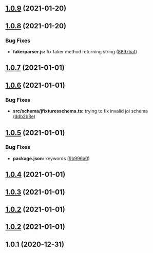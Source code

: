 <a name="1.0.9"></a>
## [1.0.9](https://github.com/getbigger-io/prisma-fixtures/compare/v1.0.8...v1.0.9) (2021-01-20)



<a name="1.0.8"></a>
## [1.0.8](https://github.com/getbigger-io/prisma-fixtures/compare/v1.0.7...v1.0.8) (2021-01-20)


### Bug Fixes

* **fakerparser.js:** fix faker method returning string ([88975af](https://github.com/getbigger-io/prisma-fixtures/commit/88975af))



<a name="1.0.7"></a>
## [1.0.7](https://github.com/getbigger-io/prisma-fixtures/compare/v1.0.6...v1.0.7) (2021-01-01)



<a name="1.0.6"></a>
## [1.0.6](https://github.com/getbigger-io/prisma-fixtures/compare/v1.0.5...v1.0.6) (2021-01-01)


### Bug Fixes

* **src/schema/jfixturesschema.ts:** trying to fix invalid joi schema ([ddb2b3e](https://github.com/getbigger-io/prisma-fixtures/commit/ddb2b3e))



<a name="1.0.5"></a>
## [1.0.5](https://github.com/getbigger-io/prisma-fixtures/compare/v1.0.4...v1.0.5) (2021-01-01)


### Bug Fixes

* **package.json:** keywords ([9b996a0](https://github.com/getbigger-io/prisma-fixtures/commit/9b996a0))



<a name="1.0.4"></a>
## [1.0.4](https://github.com/getbigger-io/prisma-fixtures/compare/v1.0.3...v1.0.4) (2021-01-01)



<a name="1.0.3"></a>
## [1.0.3](https://github.com/getbigger-io/prisma-fixtures/compare/1.0.2...v1.0.3) (2021-01-01)



<a name="1.0.2"></a>
## [1.0.2](https://github.com/getbigger-io/prisma-fixtures/compare/v1.0.2...1.0.2) (2021-01-01)



<a name="1.0.2"></a>
## [1.0.2](https://github.com/getbigger-io/prisma-fixtures/compare/v1.0.1...v1.0.2) (2021-01-01)



<a name="1.0.1"></a>
## 1.0.1 (2020-12-31)



